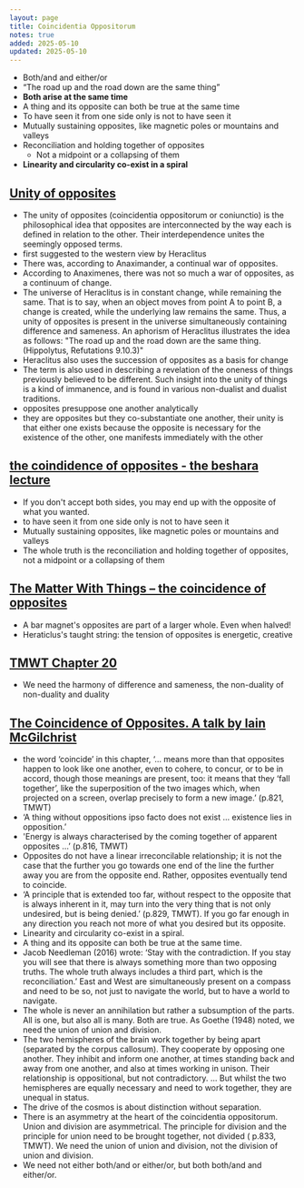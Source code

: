 ```yaml
---
layout: page
title: Coincidentia Oppositorum
notes: true
added: 2025-05-10
updated: 2025-05-10
---
```


- Both/and and either/or
- “The road up and the road down are the same thing”
- **Both arise at the same time**
- A thing and its opposite can both be true at the same time
- To have seen it from one side only is not to have seen it
- Mutually sustaining opposites, like magnetic poles or mountains and valleys
- Reconciliation and holding together of opposites
    - Not a midpoint or a collapsing of them
- **Linearity and circularity co-exist in a spiral**

## [Unity of opposites](https://en.m.wikipedia.org/wiki/Unity_of_opposites)

- The unity of opposites (coincidentia oppositorum or coniunctio) is the philosophical idea that opposites are interconnected by the way each is defined in relation to the other. Their interdependence unites the seemingly opposed terms.
- first suggested to the western view by Heraclitus
- There was, according to Anaximander, a continual war of opposites. 
- According to Anaximenes, there was not so much a war of opposites, as a continuum of change.
- The universe of Heraclitus is in constant change, while remaining the same. That is to say, when an object moves from point A to point B, a change is created, while the underlying law remains the same. Thus, a unity of opposites is present in the universe simultaneously containing difference and sameness. An aphorism of Heraclitus illustrates the idea as follows: "The road up and the road down are the same thing. (Hippolytus, Refutations 9.10.3)"
- Heraclitus also uses the succession of opposites as a basis for change
- The term is also used in describing a revelation of the oneness of things previously believed to be different. Such insight into the unity of things is a kind of immanence, and is found in various non-dualist and dualist traditions.
- opposites presuppose one another analytically
- they are opposites but they co-substantiate one another, their unity is that either one exists because the opposite is necessary for the existence of the other, one manifests immediately with the other

## [the coindidence of opposites - the beshara lecture](https://stevebarnett.me/notes/the-matter-with-things/the%20coindidence%20of%20opposites%20-%20the%20beshara%20lecture.jpg)

- If you don't accept both sides, you may end up with the opposite of what you wanted.
- to have seen it from one side only is not to have seen it
- Mutually sustaining opposites, like magnetic poles or mountains and valleys
- The whole truth is the reconciliation and holding together of opposites, not a midpoint or a collapsing of them

## [The Matter With Things – the coincidence of opposites](https://stevebarnett.me/notes/the-matter-with-things/the%20coindidence%20of%20opposites.jpg)

- A bar magnet's opposites are part of a larger whole. Even when halved!
- Heraticlus's taught string: the tension of opposites is energetic, creative

## [TMWT Chapter 20](https://stevebarnett.me/notes/the-matter-with-things/tmwt%20v2%20pt%203%20ch20%20-%20the%20coincidentia%20oppositorum.jpg)

- We need the harmony of difference and sameness, the non-duality of non-duality and duality

## [The Coincidence of Opposites. A talk by Iain McGilchrist](https://jennymackness.wordpress.com/2021/11/27/the-coincidence-of-opposites-a-talk-by-iain-mcgilchrist/)

- the word ‘coincide’ in this chapter, ‘… means more than that opposites happen to look like one another, even to cohere, to concur, or to be in accord, though those meanings are present, too: it means that they ‘fall together’, like the superposition of the two images which, when projected on a screen, overlap precisely to form a new image.’ (p.821, TMWT)
- ‘A thing without oppositions ipso facto does not exist … existence lies in opposition.’
- 'Energy is always characterised by the coming together of apparent opposites …’ (p.816, TMWT)
- Opposites do not have a linear irreconcilable relationship; it is not the case that the further you go towards one end of the line the further away you are from the opposite end. Rather, opposites eventually tend to coincide.
- ‘A principle that is extended too far, without respect to the opposite that is always inherent in it, may turn into the very thing that is not only undesired, but is being denied.’ (p.829, TMWT). If you go far enough in any direction you reach not more of what you desired but its opposite.
- Linearity and circularity co-exist in a spiral.
- A thing and its opposite can both be true at the same time.
- Jacob Needleman (2016) wrote: ‘Stay with the contradiction. If you stay you will see that there is always something more than two opposing truths. The whole truth always includes a third part, which is the reconciliation.’ East and West are simultaneously present on a compass and need to be so, not just to navigate the world, but to have a world to navigate.
-  The whole is never an annihilation but rather a subsumption of the parts. All is one, but also all is many. Both are true. As Goethe (1948) noted, we need the union of union and division.
- The two hemispheres of the brain work together by being apart (separated by the corpus callosum). They cooperate by opposing one another. They inhibit and inform one another, at times standing back and away from one another, and also at times working in unison. Their relationship is oppositional, but not contradictory. ... But whilst the two hemispheres are equally necessary and need to work together, they are unequal in status.
- The drive of the cosmos is about distinction without separation.
- There is an asymmetry at the heart of the coincidentia oppositorum. Union and division are asymmetrical. The principle for division and the principle for union need to be brought together, not divided ( p.833, TMWT). We need the union of union and division, not the division of union and division.
- We need not either both/and or either/or, but both both/and and either/or.
